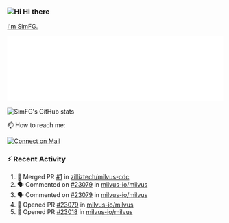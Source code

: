 ### <img src='https://qpluspicture.oss-cn-beijing.aliyuncs.com/6LjjQA/Hi.gif' alt='Hi' width="24"/> Hi there

[I'm SimFG.](https://simfg.github.io/)

![Metrics 👋](/metrics.plugin.followup.user.svg)

![SimFG's GitHub stats](https://github-readme-stats.vercel.app/api?username=SimFG&show_icons=true&theme=radical&count_private=true)

📫 How to reach me:

[![Connect on Mail](https://img.shields.io/badge/Ask%20me-anything-1abc9c.svg)](mailto:1142838399@qq.com)

### :zap: Recent Activity

<!--START_SECTION:activity-->
1. 🎉 Merged PR [#1](https://github.com/zilliztech/milvus-cdc/pull/1) in [zilliztech/milvus-cdc](https://github.com/zilliztech/milvus-cdc)
2. 🗣 Commented on [#23079](https://github.com/milvus-io/milvus/issues/23079) in [milvus-io/milvus](https://github.com/milvus-io/milvus)
3. 🗣 Commented on [#23079](https://github.com/milvus-io/milvus/issues/23079) in [milvus-io/milvus](https://github.com/milvus-io/milvus)
4. 💪 Opened PR [#23079](https://github.com/milvus-io/milvus/pull/23079) in [milvus-io/milvus](https://github.com/milvus-io/milvus)
5. 💪 Opened PR [#23018](https://github.com/milvus-io/milvus/pull/23018) in [milvus-io/milvus](https://github.com/milvus-io/milvus)
<!--END_SECTION:activity-->

